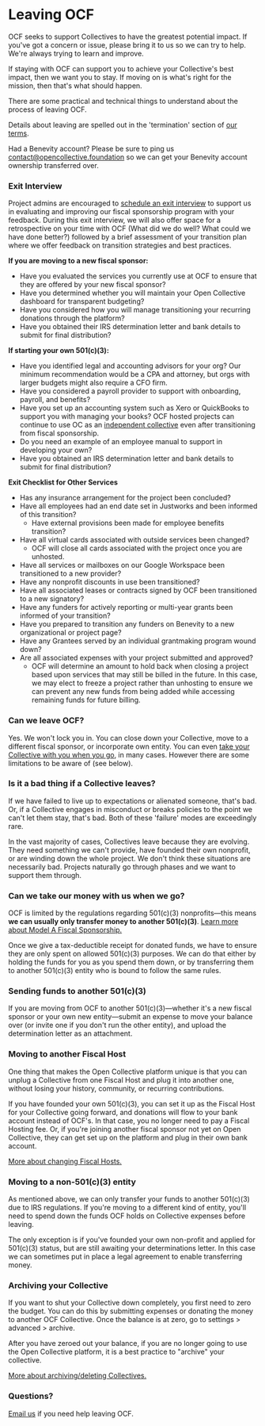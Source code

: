# Leaving OCF

OCF seeks to support Collectives to have the greatest potential impact. If you've got a concern or issue, please bring it to us so we can try to help. We're always trying to learn and improve.

If staying with OCF can support you to achieve your Collective's best impact, then we want you to stay. If moving on is what's right for the mission, then that's what should happen.

There are some practical and technical things to understand about the process of leaving OCF.

Details about leaving are spelled out in the 'termination' section of [our terms](https://opencollective.com/foundation/terms).

Had a Benevity account? Please be sure to ping us contact@opencollective.foundation so we can get your Benevity account ownership transferred over.

### Exit Interview

Project admins are encouraged to [schedule an exit interview](https://calendly.com/openmike/exit-interview) to support us in evaluating and improving our fiscal sponsorship program with your feedback. During this exit interview, we will also offer space for a retrospective on your time with OCF (What did we do well? What could we have done better?) followed by a brief assessment of your transition plan where we offer feedback on transition strategies and best practices.

**If you are moving to a new fiscal sponsor:**

* Have you evaluated the services you currently use at OCF to ensure that they are offered by your new fiscal sponsor?
* Have you determined whether you will maintain your Open Collective dashboard for transparent budgeting?
* Have you considered how you will manage transitioning your recurring donations through the platform?
* Have you obtained their IRS determination letter and bank details to submit for final distribution?

**If starting your own 501(c)(3):**

* Have you identified legal and accounting advisors for your org? Our minimum recommendation would be a CPA and attorney, but orgs with larger budgets might also require a CFO firm.
* Have you considered a payroll provider to support with onboarding, payroll, and benefits?
* Have you set up an accounting system such as Xero or QuickBooks to support you with managing your books? OCF hosted projects can continue to use OC as an [independent collective](https://docs.opencollective.com/help/independent-collectives/about-independent-collectives) even after transitioning from fiscal sponsorship.
* Do you need an example of an employee manual to support in developing your own?
* Have you obtained an IRS determination letter and bank details to submit for final distribution?

**Exit Checklist for Other Services**

* Has any insurance arrangement for the project been concluded?
* Have all employees had an end date set in Justworks and been informed of this transition?
  * Have external provisions been made for employee benefits transition?
* Have all virtual cards associated with outside services been changed?
  * OCF will close all cards associated with the project once you are unhosted.
* Have all services or mailboxes on our Google Workspace been transitioned to a new provider?
* Have any nonprofit discounts in use been transitioned?
* Have all associated leases or contracts signed by OCF been transitioned to a new signatory?
* Have any funders for actively reporting or multi-year grants been informed of your transition?
* Have you prepared to transition any funders on Benevity to a new organizational or project page?
* Have any Grantees served by an individual grantmaking program wound down?
* Are all associated expenses with your project submitted and approved?
  * OCF will determine an amount to hold back when closing a project based upon services that may still be billed in the future. In this case, we may elect to freeze a project rather than unhosting to ensure we can prevent any new funds from being added while accessing remaining funds for future billing.

### Can we leave OCF?

Yes. We won't lock you in. You can close down your Collective, move to a different fiscal sponsor, or incorporate own entity. You can even [take your Collective with you when you go](https://docs.opencollective.com/help/independent-collectives/about-independent-collectives), in many cases. However there are some limitations to be aware of (see below).

### Is it a bad thing if a Collective leaves?

If we have failed to live up to expectations or alienated someone, that's bad. Or, if a Collective engages in misconduct or breaks policies to the point we can't let them stay, that's bad. Both of these 'failure' modes are exceedingly rare.

In the vast majority of cases, Collectives leave because they are evolving. They need something we can't provide, have founded their own nonprofit, or are winding down the whole project. We don't think these situations are necessarily bad. Projects naturally go through phases and we want to support them through.

### Can we take our money with us when we go?

OCF is limited by the regulations regarding 501(c)(3) nonprofits—this means **we can usually only transfer money to another 501(c)(3)**. [Learn more about Model A Fiscal Sponsorship.](https://docs.opencollective.foundation/faq/is-ocf-right-for-you#model-a-fiscal-sponsorship-model)

Once we give a tax-deductible receipt for donated funds, we have to ensure they are only spent on allowed 501(c)(3) purposes. We can do that either by holding the funds for you as you spend them down, or by transferring them to another 501(c)(3) entity who is bound to follow the same rules.

### Sending funds to another 501(c)(3)

If you are moving from OCF to another 501(c)(3)—whether it's a new fiscal sponsor or your own new entity—submit an expense to move your balance over (or invite one if you don't run the other entity), and upload the determination letter as an attachment.

### **Moving to another Fiscal Host**

One thing that makes the Open Collective platform unique is that you can unplug a Collective from one Fiscal Host and plug it into another one, without losing your history, community, or recurring contributions.

If you have founded your own 501(c)(3), you can set it up as the Fiscal Host for your Collective going forward, and donations will flow to your bank account instead of OCF's. In that case, you no longer need to pay a Fiscal Hosting fee. Or, if you're joining another fiscal sponsor not yet on Open Collective, they can get set up on the platform and plug in their own bank account.

[More about changing Fiscal Hosts.](https://docs.opencollective.com/help/collectives/change-fiscal-host)

### Moving to a non-501(c)(3) entity

As mentioned above, we can only transfer your funds to another 501(c)(3) due to IRS regulations. If you're moving to a different kind of entity, you'll need to spend down the funds OCF holds on Collective expenses before leaving.

The only exception is if you've founded your own non-profit and applied for 501(c)(3) status, but are still awaiting your determinations letter. In this case we can sometimes put in place a legal agreement to enable transferring money.

### Archiving your Collective

If you want to shut your Collective down completely, you first need to zero the budget. You can do this by submitting expenses or donating the money to another OCF Collective. Once the balance is at zero, go to settings > advanced > archive.

After you have zeroed out your balance, if you are no longer going to use the Open Collective platform, it is a best practice to "archive" your collective.

[More about archiving/deleting Collectives.](https://docs.opencollective.com/help/collectives/collective-settings/closing-a-collective)

### **Questions?**

[Email us](mailto:ctact@opencollective.foundation) if you need help leaving OCF.
